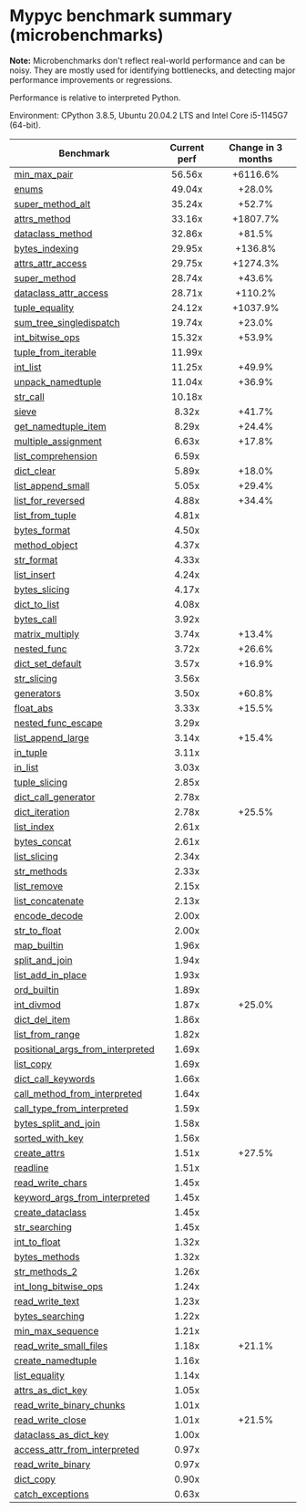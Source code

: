 # Mypyc benchmark summary (microbenchmarks)

**Note:** Microbenchmarks don't reflect real-world performance and can be noisy.
           They are mostly used for identifying bottlenecks, and detecting major performance
           improvements or regressions.

Performance is relative to interpreted Python.

Environment: CPython 3.8.5, Ubuntu 20.04.2 LTS and Intel Core i5-1145G7 (64-bit).

| Benchmark | Current perf | Change in 3 months |
| --- | :---: | :---: |
| [min_max_pair](benchmarks/min_max_pair.md) | 56.56x | +6116.6% |
| [enums](benchmarks/enums.md) | 49.04x | +28.0% |
| [super_method_alt](benchmarks/super_method_alt.md) | 35.24x | +52.7% |
| [attrs_method](benchmarks/attrs_method.md) | 33.16x | +1807.7% |
| [dataclass_method](benchmarks/dataclass_method.md) | 32.86x | +81.5% |
| [bytes_indexing](benchmarks/bytes_indexing.md) | 29.95x | +136.8% |
| [attrs_attr_access](benchmarks/attrs_attr_access.md) | 29.75x | +1274.3% |
| [super_method](benchmarks/super_method.md) | 28.74x | +43.6% |
| [dataclass_attr_access](benchmarks/dataclass_attr_access.md) | 28.71x | +110.2% |
| [tuple_equality](benchmarks/tuple_equality.md) | 24.12x | +1037.9% |
| [sum_tree_singledispatch](benchmarks/sum_tree_singledispatch.md) | 19.74x | +23.0% |
| [int_bitwise_ops](benchmarks/int_bitwise_ops.md) | 15.32x | +53.9% |
| [tuple_from_iterable](benchmarks/tuple_from_iterable.md) | 11.99x |  |
| [int_list](benchmarks/int_list.md) | 11.25x | +49.9% |
| [unpack_namedtuple](benchmarks/unpack_namedtuple.md) | 11.04x | +36.9% |
| [str_call](benchmarks/str_call.md) | 10.18x |  |
| [sieve](benchmarks/sieve.md) | 8.32x | +41.7% |
| [get_namedtuple_item](benchmarks/get_namedtuple_item.md) | 8.29x | +24.4% |
| [multiple_assignment](benchmarks/multiple_assignment.md) | 6.63x | +17.8% |
| [list_comprehension](benchmarks/list_comprehension.md) | 6.59x |  |
| [dict_clear](benchmarks/dict_clear.md) | 5.89x | +18.0% |
| [list_append_small](benchmarks/list_append_small.md) | 5.05x | +29.4% |
| [list_for_reversed](benchmarks/list_for_reversed.md) | 4.88x | +34.4% |
| [list_from_tuple](benchmarks/list_from_tuple.md) | 4.81x |  |
| [bytes_format](benchmarks/bytes_format.md) | 4.50x |  |
| [method_object](benchmarks/method_object.md) | 4.37x |  |
| [str_format](benchmarks/str_format.md) | 4.33x |  |
| [list_insert](benchmarks/list_insert.md) | 4.24x |  |
| [bytes_slicing](benchmarks/bytes_slicing.md) | 4.17x |  |
| [dict_to_list](benchmarks/dict_to_list.md) | 4.08x |  |
| [bytes_call](benchmarks/bytes_call.md) | 3.92x |  |
| [matrix_multiply](benchmarks/matrix_multiply.md) | 3.74x | +13.4% |
| [nested_func](benchmarks/nested_func.md) | 3.72x | +26.6% |
| [dict_set_default](benchmarks/dict_set_default.md) | 3.57x | +16.9% |
| [str_slicing](benchmarks/str_slicing.md) | 3.56x |  |
| [generators](benchmarks/generators.md) | 3.50x | +60.8% |
| [float_abs](benchmarks/float_abs.md) | 3.33x | +15.5% |
| [nested_func_escape](benchmarks/nested_func_escape.md) | 3.29x |  |
| [list_append_large](benchmarks/list_append_large.md) | 3.14x | +15.4% |
| [in_tuple](benchmarks/in_tuple.md) | 3.11x |  |
| [in_list](benchmarks/in_list.md) | 3.03x |  |
| [tuple_slicing](benchmarks/tuple_slicing.md) | 2.85x |  |
| [dict_call_generator](benchmarks/dict_call_generator.md) | 2.78x |  |
| [dict_iteration](benchmarks/dict_iteration.md) | 2.78x | +25.5% |
| [list_index](benchmarks/list_index.md) | 2.61x |  |
| [bytes_concat](benchmarks/bytes_concat.md) | 2.61x |  |
| [list_slicing](benchmarks/list_slicing.md) | 2.34x |  |
| [str_methods](benchmarks/str_methods.md) | 2.33x |  |
| [list_remove](benchmarks/list_remove.md) | 2.15x |  |
| [list_concatenate](benchmarks/list_concatenate.md) | 2.13x |  |
| [encode_decode](benchmarks/encode_decode.md) | 2.00x |  |
| [str_to_float](benchmarks/str_to_float.md) | 2.00x |  |
| [map_builtin](benchmarks/map_builtin.md) | 1.96x |  |
| [split_and_join](benchmarks/split_and_join.md) | 1.94x |  |
| [list_add_in_place](benchmarks/list_add_in_place.md) | 1.93x |  |
| [ord_builtin](benchmarks/ord_builtin.md) | 1.89x |  |
| [int_divmod](benchmarks/int_divmod.md) | 1.87x | +25.0% |
| [dict_del_item](benchmarks/dict_del_item.md) | 1.86x |  |
| [list_from_range](benchmarks/list_from_range.md) | 1.82x |  |
| [positional_args_from_interpreted](benchmarks/positional_args_from_interpreted.md) | 1.69x |  |
| [list_copy](benchmarks/list_copy.md) | 1.69x |  |
| [dict_call_keywords](benchmarks/dict_call_keywords.md) | 1.66x |  |
| [call_method_from_interpreted](benchmarks/call_method_from_interpreted.md) | 1.64x |  |
| [call_type_from_interpreted](benchmarks/call_type_from_interpreted.md) | 1.59x |  |
| [bytes_split_and_join](benchmarks/bytes_split_and_join.md) | 1.58x |  |
| [sorted_with_key](benchmarks/sorted_with_key.md) | 1.56x |  |
| [create_attrs](benchmarks/create_attrs.md) | 1.51x | +27.5% |
| [readline](benchmarks/readline.md) | 1.51x |  |
| [read_write_chars](benchmarks/read_write_chars.md) | 1.45x |  |
| [keyword_args_from_interpreted](benchmarks/keyword_args_from_interpreted.md) | 1.45x |  |
| [create_dataclass](benchmarks/create_dataclass.md) | 1.45x |  |
| [str_searching](benchmarks/str_searching.md) | 1.45x |  |
| [int_to_float](benchmarks/int_to_float.md) | 1.32x |  |
| [bytes_methods](benchmarks/bytes_methods.md) | 1.32x |  |
| [str_methods_2](benchmarks/str_methods_2.md) | 1.26x |  |
| [int_long_bitwise_ops](benchmarks/int_long_bitwise_ops.md) | 1.24x |  |
| [read_write_text](benchmarks/read_write_text.md) | 1.23x |  |
| [bytes_searching](benchmarks/bytes_searching.md) | 1.22x |  |
| [min_max_sequence](benchmarks/min_max_sequence.md) | 1.21x |  |
| [read_write_small_files](benchmarks/read_write_small_files.md) | 1.18x | +21.1% |
| [create_namedtuple](benchmarks/create_namedtuple.md) | 1.16x |  |
| [list_equality](benchmarks/list_equality.md) | 1.14x |  |
| [attrs_as_dict_key](benchmarks/attrs_as_dict_key.md) | 1.05x |  |
| [read_write_binary_chunks](benchmarks/read_write_binary_chunks.md) | 1.01x |  |
| [read_write_close](benchmarks/read_write_close.md) | 1.01x | +21.5% |
| [dataclass_as_dict_key](benchmarks/dataclass_as_dict_key.md) | 1.00x |  |
| [access_attr_from_interpreted](benchmarks/access_attr_from_interpreted.md) | 0.97x |  |
| [read_write_binary](benchmarks/read_write_binary.md) | 0.97x |  |
| [dict_copy](benchmarks/dict_copy.md) | 0.90x |  |
| [catch_exceptions](benchmarks/catch_exceptions.md) | 0.63x |  |
